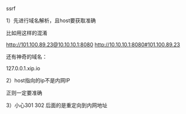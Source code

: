 ssrf 

1）先进行域名解析，且host要获取准确


比如用这样的混淆

http://101.100.89.23@10.10.10.1:8080
http://10.10.10.1:8080#101.100.89.23

还有神奇的域名：

127.0.0.1.xip.io


2）host指向的ip不是内网IP

正则一定要准确

3）小心301 302 后面的是重定向到内网地址
